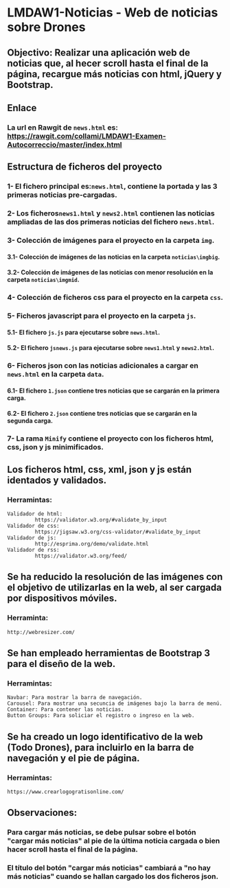 # LMDAW1-Noticias - Web de noticias sobre Drones
## Objectivo: Realizar una aplicación web de noticias que, al hecer scroll hasta el final de la página, recargue más noticias con html, jQuery y Bootstrap.
## Enlace
### La url en Rawgit de `news.html` es: https://rawgit.com/collami/LMDAW1-Examen-Autocorreccio/master/index.html
## Estructura de ficheros del proyecto
### 1- El fichero principal es:`news.html`, contiene la portada y las 3 primeras noticias pre-cargadas.
### 2- Los ficheros`news1.html` y `news2.html` contienen las noticias ampliadas de las dos primeras noticias del fichero `news.html`.
### 3- Colección de imágenes para el proyecto en la carpeta `img`.
#### 3.1- Colección de imágenes de las noticias en la carpeta `noticias\imgbig`.
#### 3.2- Colección de imágenes de las noticias con menor resolución en la carpeta `noticias\imgmid`.
### 4- Colección de ficheros css para el proyecto en la carpeta `css`.
### 5- Ficheros javascript para el proyecto en la carpeta `js`.
#### 5.1- El fichero `js.js` para ejecutarse sobre `news.html`.
#### 5.2- El fichero `jsnews.js` para ejecutarse sobre `news1.html` y `news2.html`.
### 6- Ficheros json con las noticias adicionales a cargar en `news.html` en la carpeta `data`.
#### 6.1- El fichero `1.json` contiene tres noticias que se cargarán en la primera carga.
#### 6.2- El fichero `2.json` contiene tres noticias que se cargarán en la segunda carga.
### 7- La rama `Minify` contiene el proyecto con los ficheros html, css, json y js minimificados.
## Los ficheros html, css, xml, json y js están identados y validados.
### Herramintas:
~~~~
Validador de html:
         https://validator.w3.org/#validate_by_input
Validador de css:
         https://jigsaw.w3.org/css-validator/#validate_by_input
Validador de js:
         http://esprima.org/demo/validate.html
Validador de rss:
         https://validator.w3.org/feed/
~~~~
## Se ha reducido la resolución de las imágenes con el objetivo de utilizarlas en la web, al ser cargada por dispositivos móviles.
### Herraminta:
~~~~
http://webresizer.com/
~~~~
## Se han empleado herramientas de Bootstrap 3 para el diseño de la web.
### Herramintas:
~~~~
Navbar: Para mostrar la barra de navegación.
Carousel: Para mostrar una secuncia de imágenes bajo la barra de menú.
Container: Para contener las noticias.
Button Groups: Para soliciar el registro o ingreso en la web.
~~~~
## Se ha creado un logo identificativo de la web (Todo Drones), para incluirlo en la barra de navegación y el pie de página.
### Herramintas:
~~~~
https://www.crearlogogratisonline.com/
~~~~
## Observaciones:
### Para cargar más noticias, se debe  pulsar sobre el botón "cargar más noticias" al pie de la última noticia cargada o bien hacer scroll hasta el final de la página.
### El título del botón "cargar más noticias" cambiará a "no hay más noticias" cuando se hallan cargado los dos ficheros json.
